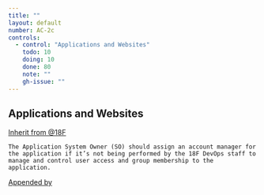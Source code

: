 ```yaml
---
title: ""
layout: default
number: AC-2c
controls:
  - control: "Applications and Websites"
    todo: 10
    doing: 10
    done: 80
    note: ""
    gh-issue: ""
---
```

## Applications and Websites
[Inherit from @18F](@18F)
```
The Application System Owner (SO) should assign an account manager for the application if it’s not being performed by the 18F DevOps staff to manage and control user access and group membership to the application.
```
[Appended by](@datagov)
